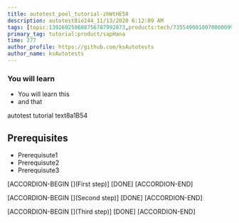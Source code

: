 ```yaml
---
title: autotest_pool_tutorial-zhWtHE58
description: autotest8ie244_11/13/2020 6:12:09 AM
tags: [topic:139269250608756787992873,products:tech/73554900100700000996,tutorial:experience/advanced]
primary_tag: tutorial:product/sapHana
time: 277
author_profile: https://github.com/ksAutotests
author_name: ksAutotests
---
```

### You will learn
- You will learn this
- and that

autotest tutorial text8a1B54

## Prerequisites
- Prerequisute1
- Prerequisute2
- Prerequisute3

[ACCORDION-BEGIN [](First step)]
[DONE]
[ACCORDION-END]

[ACCORDION-BEGIN [](Second step)]
[DONE]
[ACCORDION-END]

[ACCORDION-BEGIN [](Third step)]
[DONE]
[ACCORDION-END]

